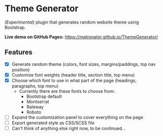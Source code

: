 # Theme Generator

*(Experimental)* plugin that generates random website theme using Bootstrap.

**Live demo on GitHub Pages:** https://matronator.github.io/ThemeGenerator/

## Features

- [x] Generate random theme (colors, font sizes, margins/paddings, top nav position)
- [x] Customize font weights (header title, section title, top menu)
- [x] Choose which font to use in what part of the page (headings, paragraphs, top menu)
  - Currently there are these fonts to choose from:
    * Bootstrap default
    * Montserrat
    * Raleway
    * Roboto
- [ ] Expand the customization panel to cover everything on the page
- [ ] Export generated style as CSS/SCSS file
- [ ] Can't think of anything else right now, to be continued...

